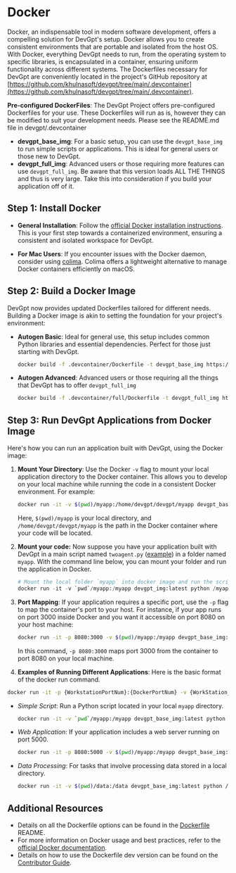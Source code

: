 # Docker

Docker, an indispensable tool in modern software development, offers a compelling solution for DevGpt's setup. Docker allows you to create consistent environments that are portable and isolated from the host OS. With Docker, everything DevGpt needs to run, from the operating system to specific libraries, is encapsulated in a container, ensuring uniform functionality across different systems. The Dockerfiles necessary for DevGpt are conveniently located in the project's GitHub repository at [https://github.com/khulnasoft/devgpt/tree/main/.devcontainer](https://github.com/khulnasoft/devgpt/tree/main/.devcontainer).

**Pre-configured DockerFiles**: The DevGpt Project offers pre-configured Dockerfiles for your use. These Dockerfiles will run as is, however they can be modified to suit your development needs. Please see the README.md file in devgpt/.devcontainer

- **devgpt_base_img**: For a basic setup, you can use the `devgpt_base_img` to run simple scripts or applications. This is ideal for general users or those new to DevGpt.
- **devgpt_full_img**: Advanced users or those requiring more features can use `devgpt_full_img`. Be aware that this version loads ALL THE THINGS and thus is very large. Take this into consideration if you build your application off of it.

## Step 1: Install Docker

- **General Installation**: Follow the [official Docker installation instructions](https://docs.docker.com/get-docker/). This is your first step towards a containerized environment, ensuring a consistent and isolated workspace for DevGpt.

- **For Mac Users**: If you encounter issues with the Docker daemon, consider using [colima](https://smallsharpsoftwaretools.com/tutorials/use-colima-to-run-docker-containers-on-macos/). Colima offers a lightweight alternative to manage Docker containers efficiently on macOS.

## Step 2: Build a Docker Image

DevGpt now provides updated Dockerfiles tailored for different needs. Building a Docker image is akin to setting the foundation for your project's environment:

- **Autogen Basic**: Ideal for general use, this setup includes common Python libraries and essential dependencies. Perfect for those just starting with DevGpt.

  ```bash
  docker build -f .devcontainer/Dockerfile -t devgpt_base_img https://github.com/khulnasoft/devgpt.git#main
  ```

- **Autogen Advanced**: Advanced users or those requiring all the things that DevGpt has to offer `devgpt_full_img`

  ```bash
  docker build -f .devcontainer/full/Dockerfile -t devgpt_full_img https://github.com/khulnasoft/devgpt.git#main
  ```

## Step 3: Run DevGpt Applications from Docker Image

Here's how you can run an application built with DevGpt, using the Docker image:

1. **Mount Your Directory**: Use the Docker `-v` flag to mount your local application directory to the Docker container. This allows you to develop on your local machine while running the code in a consistent Docker environment. For example:

   ```bash
   docker run -it -v $(pwd)/myapp:/home/devgpt/devgpt/myapp devgpt_base_img:latest python /home/devgpt/devgpt/myapp/main.py
   ```

   Here, `$(pwd)/myapp` is your local directory, and `/home/devgpt/devgpt/myapp` is the path in the Docker container where your code will be located.

2. **Mount your code:** Now suppose you have your application built with DevGpt in a main script named `twoagent.py` ([example](https://github.com/khulnasoft/devgpt/blob/main/test/twoagent.py)) in a folder named `myapp`. With the command line below, you can mount your folder and run the application in Docker.

   ```python
   # Mount the local folder `myapp` into docker image and run the script named "twoagent.py" in the docker.
   docker run -it -v `pwd`/myapp:/myapp devgpt_img:latest python /myapp/main_twoagent.py
   ```

3. **Port Mapping**: If your application requires a specific port, use the `-p` flag to map the container's port to your host. For instance, if your app runs on port 3000 inside Docker and you want it accessible on port 8080 on your host machine:

   ```bash
   docker run -it -p 8080:3000 -v $(pwd)/myapp:/myapp devgpt_base_img:latest python /myapp
   ```

   In this command, `-p 8080:3000` maps port 3000 from the container to port 8080 on your local machine.

4. **Examples of Running Different Applications**: Here is the basic format of the docker run command.

```bash
docker run -it -p {WorkstationPortNum}:{DockerPortNum} -v {WorkStation_Dir}:{Docker_DIR} {name_of_the_image} {bash/python} {Docker_path_to_script_to_execute}
```

- _Simple Script_: Run a Python script located in your local `myapp` directory.

  ```bash
  docker run -it -v `pwd`/myapp:/myapp devgpt_base_img:latest python /myapp/my_script.py
  ```

- _Web Application_: If your application includes a web server running on port 5000.

  ```bash
  docker run -it -p 8080:5000 -v $(pwd)/myapp:/myapp devgpt_base_img:latest
  ```

- _Data Processing_: For tasks that involve processing data stored in a local directory.

  ```bash
  docker run -it -v $(pwd)/data:/data devgpt_base_img:latest python /myapp/process_data.py
  ```

## Additional Resources

- Details on all the Dockerfile options can be found in the [Dockerfile](https://github.com/khulnasoft/devgpt/.devcontainer/README.md) README.
- For more information on Docker usage and best practices, refer to the [official Docker documentation](https://docs.docker.com).
- Details on how to use the Dockerfile dev version can be found on the [Contributor Guide](/docs/contributor-guide/docker).
